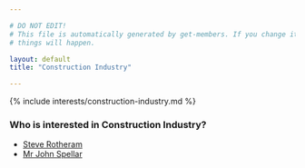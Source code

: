 ```yaml
---

# DO NOT EDIT!
# This file is automatically generated by get-members. If you change it, bad
# things will happen.

layout: default
title: "Construction Industry"

---
```


{% include interests/construction-industry.md %}

### Who is interested in Construction Industry?


* [Steve Rotheram](../members/steve-rotheram.html)
* [Mr John Spellar](../members/mr-john-spellar.html)
